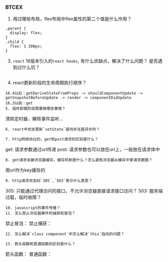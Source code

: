 ### BTCEX
1. 用过哪些布局，flex布局中flex属性的第二个值是什么作用？
```
.parent {
  display: flex;
}
.child {
  flex: 1 300px;
}
```
3. `react` 16版本引入的`react hooks`, 有什么优缺点，解决了什么问题？
是否遇到过什么坑？
```
```
4. react更新阶段的生命周期执行顺序？
```
16.4以后：getDeriveStateFromProps -> shouldComponentUpdate -> getSnapshotBeforeUpdate -> render -> componentDidUpdate
16.3以前：get
5. 组件卸载阶段需要做哪些事情？
```
清除定时器，解除事件监听...
```
6. react中状态更新`setState`是同步还是异步的？
```
```
7. http网络协议的，get和post请求的区别是什么？
```
get: 请求参数通过url传递
post: 请求参数也可以放在url上，一般放在请求体中
```
8. get请求会被浏览器缓存，缓存机制是什么？怎么避免浏览器从缓存中拿请求数据？
```
用url作为key缓存的
```
9. http请求状态码`305`,`503`表示什么意思？
```
305: 只能通过代理访问的接口，不允许浏览器直接请求接口访问？
503: 服务端过载，临时故障？
```
10. javascript的事件传播？
11. 怎么禁止浏览器事件的捕获和冒泡？
```
禁止冒泡：
禁止捕获：
```
12. 怎么解决`class component`中怎么解决`this`指向的问题？
```
```
13. 箭头函数和普通函数的区别是什么？
```
箭头函数：
普通函数：
``` 